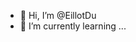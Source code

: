 - 👋 Hi, I’m @EillotDu
- 🌱 I’m currently learning ...


<!---
EillotDu/EillotDu is a ✨ special ✨ repository because its `README.md` (this file) appears on your GitHub profile.
You can click the Preview link to take a look at your changes.
--->
